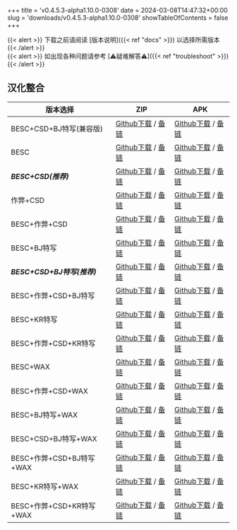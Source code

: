 
+++
title = 'v0.4.5.3-alpha1.10.0-0308'
date = 2024-03-08T14:47:32+00:00
slug = 'downloads/v0.4.5.3-alpha1.10.0-0308'
showTableOfContents = false
+++

{{< alert >}}
下载之前请阅读 [版本说明]({{< ref "docs" >}}) 以选择所需版本
{{< /alert >}}
<br>
{{< alert >}}
如出现各种问题请参考 [⚠疑难解答⚠]({{< ref "troubleshoot" >}})
{{< /alert >}}

## 汉化整合

|         版本选择          |                                                                                                                                                                              ZIP                                                                                                                                                                               |                                                                                                                                                                              APK                                                                                                                                                                               |
|---------------------------|----------------------------------------------------------------------------------------------------------------------------------------------------------------------------------------------------------------------------------------------------------------------------------------------------------------------------------------------------------------|----------------------------------------------------------------------------------------------------------------------------------------------------------------------------------------------------------------------------------------------------------------------------------------------------------------------------------------------------------------|
|BESC+CSD+BJ特写(兼容版)    |[Github下载](https://github.com/sakarie9/DoL-Lyra/releases/download/v0.4.5.3-alpha1.10.0-0308/DoL-0.4.5.3-Lyra-a1.10.0-polyfill-besc-cheat-csd-sideviewbj-0308.zip ) / [备链](https://mirror.ghproxy.com/https://github.com/sakarie9/DoL-Lyra/releases/download/v0.4.5.3-alpha1.10.0-0308/DoL-0.4.5.3-Lyra-a1.10.0-polyfill-besc-cheat-csd-sideviewbj-0308.zip )|[Github下载](https://github.com/sakarie9/DoL-Lyra/releases/download/v0.4.5.3-alpha1.10.0-0308/DoL-0.4.5.3-Lyra-a1.10.0-polyfill-besc-cheat-csd-sideviewbj-0308.apk ) / [备链](https://mirror.ghproxy.com/https://github.com/sakarie9/DoL-Lyra/releases/download/v0.4.5.3-alpha1.10.0-0308/DoL-0.4.5.3-Lyra-a1.10.0-polyfill-besc-cheat-csd-sideviewbj-0308.apk )|
|BESC                       |[Github下载](https://github.com/sakarie9/DoL-Lyra/releases/download/v0.4.5.3-alpha1.10.0-0308/DoL-0.4.5.3-Lyra-a1.10.0-besc-0308.zip ) / [备链](https://mirror.ghproxy.com/https://github.com/sakarie9/DoL-Lyra/releases/download/v0.4.5.3-alpha1.10.0-0308/DoL-0.4.5.3-Lyra-a1.10.0-besc-0308.zip )                                                            |[Github下载](https://github.com/sakarie9/DoL-Lyra/releases/download/v0.4.5.3-alpha1.10.0-0308/DoL-0.4.5.3-Lyra-a1.10.0-besc-0308.apk ) / [备链](https://mirror.ghproxy.com/https://github.com/sakarie9/DoL-Lyra/releases/download/v0.4.5.3-alpha1.10.0-0308/DoL-0.4.5.3-Lyra-a1.10.0-besc-0308.apk )                                                            |
|***BESC+CSD(推荐)***       |[Github下载](https://github.com/sakarie9/DoL-Lyra/releases/download/v0.4.5.3-alpha1.10.0-0308/DoL-0.4.5.3-Lyra-a1.10.0-besc-csd-0308.zip ) / [备链](https://mirror.ghproxy.com/https://github.com/sakarie9/DoL-Lyra/releases/download/v0.4.5.3-alpha1.10.0-0308/DoL-0.4.5.3-Lyra-a1.10.0-besc-csd-0308.zip )                                                    |[Github下载](https://github.com/sakarie9/DoL-Lyra/releases/download/v0.4.5.3-alpha1.10.0-0308/DoL-0.4.5.3-Lyra-a1.10.0-besc-csd-0308.apk ) / [备链](https://mirror.ghproxy.com/https://github.com/sakarie9/DoL-Lyra/releases/download/v0.4.5.3-alpha1.10.0-0308/DoL-0.4.5.3-Lyra-a1.10.0-besc-csd-0308.apk )                                                    |
|作弊+CSD                   |[Github下载](https://github.com/sakarie9/DoL-Lyra/releases/download/v0.4.5.3-alpha1.10.0-0308/DoL-0.4.5.3-Lyra-a1.10.0-cheat-csd-0308.zip ) / [备链](https://mirror.ghproxy.com/https://github.com/sakarie9/DoL-Lyra/releases/download/v0.4.5.3-alpha1.10.0-0308/DoL-0.4.5.3-Lyra-a1.10.0-cheat-csd-0308.zip )                                                  |[Github下载](https://github.com/sakarie9/DoL-Lyra/releases/download/v0.4.5.3-alpha1.10.0-0308/DoL-0.4.5.3-Lyra-a1.10.0-cheat-csd-0308.apk ) / [备链](https://mirror.ghproxy.com/https://github.com/sakarie9/DoL-Lyra/releases/download/v0.4.5.3-alpha1.10.0-0308/DoL-0.4.5.3-Lyra-a1.10.0-cheat-csd-0308.apk )                                                  |
|BESC+作弊+CSD              |[Github下载](https://github.com/sakarie9/DoL-Lyra/releases/download/v0.4.5.3-alpha1.10.0-0308/DoL-0.4.5.3-Lyra-a1.10.0-besc-cheat-csd-0308.zip ) / [备链](https://mirror.ghproxy.com/https://github.com/sakarie9/DoL-Lyra/releases/download/v0.4.5.3-alpha1.10.0-0308/DoL-0.4.5.3-Lyra-a1.10.0-besc-cheat-csd-0308.zip )                                        |[Github下载](https://github.com/sakarie9/DoL-Lyra/releases/download/v0.4.5.3-alpha1.10.0-0308/DoL-0.4.5.3-Lyra-a1.10.0-besc-cheat-csd-0308.apk ) / [备链](https://mirror.ghproxy.com/https://github.com/sakarie9/DoL-Lyra/releases/download/v0.4.5.3-alpha1.10.0-0308/DoL-0.4.5.3-Lyra-a1.10.0-besc-cheat-csd-0308.apk )                                        |
|BESC+BJ特写                |[Github下载](https://github.com/sakarie9/DoL-Lyra/releases/download/v0.4.5.3-alpha1.10.0-0308/DoL-0.4.5.3-Lyra-a1.10.0-besc-sideviewbj-0308.zip ) / [备链](https://mirror.ghproxy.com/https://github.com/sakarie9/DoL-Lyra/releases/download/v0.4.5.3-alpha1.10.0-0308/DoL-0.4.5.3-Lyra-a1.10.0-besc-sideviewbj-0308.zip )                                      |[Github下载](https://github.com/sakarie9/DoL-Lyra/releases/download/v0.4.5.3-alpha1.10.0-0308/DoL-0.4.5.3-Lyra-a1.10.0-besc-sideviewbj-0308.apk ) / [备链](https://mirror.ghproxy.com/https://github.com/sakarie9/DoL-Lyra/releases/download/v0.4.5.3-alpha1.10.0-0308/DoL-0.4.5.3-Lyra-a1.10.0-besc-sideviewbj-0308.apk )                                      |
|***BESC+CSD+BJ特写(推荐)***|[Github下载](https://github.com/sakarie9/DoL-Lyra/releases/download/v0.4.5.3-alpha1.10.0-0308/DoL-0.4.5.3-Lyra-a1.10.0-besc-csd-sideviewbj-0308.zip ) / [备链](https://mirror.ghproxy.com/https://github.com/sakarie9/DoL-Lyra/releases/download/v0.4.5.3-alpha1.10.0-0308/DoL-0.4.5.3-Lyra-a1.10.0-besc-csd-sideviewbj-0308.zip )                              |[Github下载](https://github.com/sakarie9/DoL-Lyra/releases/download/v0.4.5.3-alpha1.10.0-0308/DoL-0.4.5.3-Lyra-a1.10.0-besc-csd-sideviewbj-0308.apk ) / [备链](https://mirror.ghproxy.com/https://github.com/sakarie9/DoL-Lyra/releases/download/v0.4.5.3-alpha1.10.0-0308/DoL-0.4.5.3-Lyra-a1.10.0-besc-csd-sideviewbj-0308.apk )                              |
|BESC+作弊+CSD+BJ特写       |[Github下载](https://github.com/sakarie9/DoL-Lyra/releases/download/v0.4.5.3-alpha1.10.0-0308/DoL-0.4.5.3-Lyra-a1.10.0-besc-cheat-csd-sideviewbj-0308.zip ) / [备链](https://mirror.ghproxy.com/https://github.com/sakarie9/DoL-Lyra/releases/download/v0.4.5.3-alpha1.10.0-0308/DoL-0.4.5.3-Lyra-a1.10.0-besc-cheat-csd-sideviewbj-0308.zip )                  |[Github下载](https://github.com/sakarie9/DoL-Lyra/releases/download/v0.4.5.3-alpha1.10.0-0308/DoL-0.4.5.3-Lyra-a1.10.0-besc-cheat-csd-sideviewbj-0308.apk ) / [备链](https://mirror.ghproxy.com/https://github.com/sakarie9/DoL-Lyra/releases/download/v0.4.5.3-alpha1.10.0-0308/DoL-0.4.5.3-Lyra-a1.10.0-besc-cheat-csd-sideviewbj-0308.apk )                  |
|BESC+KR特写                |[Github下载](https://github.com/sakarie9/DoL-Lyra/releases/download/v0.4.5.3-alpha1.10.0-0308/DoL-0.4.5.3-Lyra-a1.10.0-besc-sideviewkr-0308.zip ) / [备链](https://mirror.ghproxy.com/https://github.com/sakarie9/DoL-Lyra/releases/download/v0.4.5.3-alpha1.10.0-0308/DoL-0.4.5.3-Lyra-a1.10.0-besc-sideviewkr-0308.zip )                                      |[Github下载](https://github.com/sakarie9/DoL-Lyra/releases/download/v0.4.5.3-alpha1.10.0-0308/DoL-0.4.5.3-Lyra-a1.10.0-besc-sideviewkr-0308.apk ) / [备链](https://mirror.ghproxy.com/https://github.com/sakarie9/DoL-Lyra/releases/download/v0.4.5.3-alpha1.10.0-0308/DoL-0.4.5.3-Lyra-a1.10.0-besc-sideviewkr-0308.apk )                                      |
|BESC+作弊+CSD+KR特写       |[Github下载](https://github.com/sakarie9/DoL-Lyra/releases/download/v0.4.5.3-alpha1.10.0-0308/DoL-0.4.5.3-Lyra-a1.10.0-besc-cheat-csd-sideviewkr-0308.zip ) / [备链](https://mirror.ghproxy.com/https://github.com/sakarie9/DoL-Lyra/releases/download/v0.4.5.3-alpha1.10.0-0308/DoL-0.4.5.3-Lyra-a1.10.0-besc-cheat-csd-sideviewkr-0308.zip )                  |[Github下载](https://github.com/sakarie9/DoL-Lyra/releases/download/v0.4.5.3-alpha1.10.0-0308/DoL-0.4.5.3-Lyra-a1.10.0-besc-cheat-csd-sideviewkr-0308.apk ) / [备链](https://mirror.ghproxy.com/https://github.com/sakarie9/DoL-Lyra/releases/download/v0.4.5.3-alpha1.10.0-0308/DoL-0.4.5.3-Lyra-a1.10.0-besc-cheat-csd-sideviewkr-0308.apk )                  |
|BESC+WAX                   |[Github下载](https://github.com/sakarie9/DoL-Lyra/releases/download/v0.4.5.3-alpha1.10.0-0308/DoL-0.4.5.3-Lyra-a1.10.0-besc-wax-0308.zip ) / [备链](https://mirror.ghproxy.com/https://github.com/sakarie9/DoL-Lyra/releases/download/v0.4.5.3-alpha1.10.0-0308/DoL-0.4.5.3-Lyra-a1.10.0-besc-wax-0308.zip )                                                    |[Github下载](https://github.com/sakarie9/DoL-Lyra/releases/download/v0.4.5.3-alpha1.10.0-0308/DoL-0.4.5.3-Lyra-a1.10.0-besc-wax-0308.apk ) / [备链](https://mirror.ghproxy.com/https://github.com/sakarie9/DoL-Lyra/releases/download/v0.4.5.3-alpha1.10.0-0308/DoL-0.4.5.3-Lyra-a1.10.0-besc-wax-0308.apk )                                                    |
|BESC+作弊+CSD+WAX          |[Github下载](https://github.com/sakarie9/DoL-Lyra/releases/download/v0.4.5.3-alpha1.10.0-0308/DoL-0.4.5.3-Lyra-a1.10.0-besc-wax-cheat-csd-0308.zip ) / [备链](https://mirror.ghproxy.com/https://github.com/sakarie9/DoL-Lyra/releases/download/v0.4.5.3-alpha1.10.0-0308/DoL-0.4.5.3-Lyra-a1.10.0-besc-wax-cheat-csd-0308.zip )                                |[Github下载](https://github.com/sakarie9/DoL-Lyra/releases/download/v0.4.5.3-alpha1.10.0-0308/DoL-0.4.5.3-Lyra-a1.10.0-besc-wax-cheat-csd-0308.apk ) / [备链](https://mirror.ghproxy.com/https://github.com/sakarie9/DoL-Lyra/releases/download/v0.4.5.3-alpha1.10.0-0308/DoL-0.4.5.3-Lyra-a1.10.0-besc-wax-cheat-csd-0308.apk )                                |
|BESC+BJ特写+WAX            |[Github下载](https://github.com/sakarie9/DoL-Lyra/releases/download/v0.4.5.3-alpha1.10.0-0308/DoL-0.4.5.3-Lyra-a1.10.0-besc-wax-sideviewbj-0308.zip ) / [备链](https://mirror.ghproxy.com/https://github.com/sakarie9/DoL-Lyra/releases/download/v0.4.5.3-alpha1.10.0-0308/DoL-0.4.5.3-Lyra-a1.10.0-besc-wax-sideviewbj-0308.zip )                              |[Github下载](https://github.com/sakarie9/DoL-Lyra/releases/download/v0.4.5.3-alpha1.10.0-0308/DoL-0.4.5.3-Lyra-a1.10.0-besc-wax-sideviewbj-0308.apk ) / [备链](https://mirror.ghproxy.com/https://github.com/sakarie9/DoL-Lyra/releases/download/v0.4.5.3-alpha1.10.0-0308/DoL-0.4.5.3-Lyra-a1.10.0-besc-wax-sideviewbj-0308.apk )                              |
|BESC+CSD+BJ特写+WAX        |[Github下载](https://github.com/sakarie9/DoL-Lyra/releases/download/v0.4.5.3-alpha1.10.0-0308/DoL-0.4.5.3-Lyra-a1.10.0-besc-wax-csd-sideviewbj-0308.zip ) / [备链](https://mirror.ghproxy.com/https://github.com/sakarie9/DoL-Lyra/releases/download/v0.4.5.3-alpha1.10.0-0308/DoL-0.4.5.3-Lyra-a1.10.0-besc-wax-csd-sideviewbj-0308.zip )                      |[Github下载](https://github.com/sakarie9/DoL-Lyra/releases/download/v0.4.5.3-alpha1.10.0-0308/DoL-0.4.5.3-Lyra-a1.10.0-besc-wax-csd-sideviewbj-0308.apk ) / [备链](https://mirror.ghproxy.com/https://github.com/sakarie9/DoL-Lyra/releases/download/v0.4.5.3-alpha1.10.0-0308/DoL-0.4.5.3-Lyra-a1.10.0-besc-wax-csd-sideviewbj-0308.apk )                      |
|BESC+作弊+CSD+BJ特写+WAX   |[Github下载](https://github.com/sakarie9/DoL-Lyra/releases/download/v0.4.5.3-alpha1.10.0-0308/DoL-0.4.5.3-Lyra-a1.10.0-besc-wax-cheat-csd-sideviewbj-0308.zip ) / [备链](https://mirror.ghproxy.com/https://github.com/sakarie9/DoL-Lyra/releases/download/v0.4.5.3-alpha1.10.0-0308/DoL-0.4.5.3-Lyra-a1.10.0-besc-wax-cheat-csd-sideviewbj-0308.zip )          |[Github下载](https://github.com/sakarie9/DoL-Lyra/releases/download/v0.4.5.3-alpha1.10.0-0308/DoL-0.4.5.3-Lyra-a1.10.0-besc-wax-cheat-csd-sideviewbj-0308.apk ) / [备链](https://mirror.ghproxy.com/https://github.com/sakarie9/DoL-Lyra/releases/download/v0.4.5.3-alpha1.10.0-0308/DoL-0.4.5.3-Lyra-a1.10.0-besc-wax-cheat-csd-sideviewbj-0308.apk )          |
|BESC+KR特写+WAX            |[Github下载](https://github.com/sakarie9/DoL-Lyra/releases/download/v0.4.5.3-alpha1.10.0-0308/DoL-0.4.5.3-Lyra-a1.10.0-besc-wax-sideviewkr-0308.zip ) / [备链](https://mirror.ghproxy.com/https://github.com/sakarie9/DoL-Lyra/releases/download/v0.4.5.3-alpha1.10.0-0308/DoL-0.4.5.3-Lyra-a1.10.0-besc-wax-sideviewkr-0308.zip )                              |[Github下载](https://github.com/sakarie9/DoL-Lyra/releases/download/v0.4.5.3-alpha1.10.0-0308/DoL-0.4.5.3-Lyra-a1.10.0-besc-wax-sideviewkr-0308.apk ) / [备链](https://mirror.ghproxy.com/https://github.com/sakarie9/DoL-Lyra/releases/download/v0.4.5.3-alpha1.10.0-0308/DoL-0.4.5.3-Lyra-a1.10.0-besc-wax-sideviewkr-0308.apk )                              |
|BESC+作弊+CSD+KR特写+WAX   |[Github下载](https://github.com/sakarie9/DoL-Lyra/releases/download/v0.4.5.3-alpha1.10.0-0308/DoL-0.4.5.3-Lyra-a1.10.0-besc-wax-cheat-csd-sideviewkr-0308.zip ) / [备链](https://mirror.ghproxy.com/https://github.com/sakarie9/DoL-Lyra/releases/download/v0.4.5.3-alpha1.10.0-0308/DoL-0.4.5.3-Lyra-a1.10.0-besc-wax-cheat-csd-sideviewkr-0308.zip )          |[Github下载](https://github.com/sakarie9/DoL-Lyra/releases/download/v0.4.5.3-alpha1.10.0-0308/DoL-0.4.5.3-Lyra-a1.10.0-besc-wax-cheat-csd-sideviewkr-0308.apk ) / [备链](https://mirror.ghproxy.com/https://github.com/sakarie9/DoL-Lyra/releases/download/v0.4.5.3-alpha1.10.0-0308/DoL-0.4.5.3-Lyra-a1.10.0-besc-wax-cheat-csd-sideviewkr-0308.apk )          |
